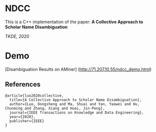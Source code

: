 # NDCC

This is a C++ implementation of the paper: <b>A Collective Approach to Scholar Name Disambiguation</b>

<i> TKDE, 2020 </i>

# Demo

[Disambiguation Results on AMiner] (http://71.207.10.55/ndcc_demo.html)

## References

```
@article{luo2020collective,
  title={A Collective Approach to Scholar Name Disambiguation},
  author={Luo, Dongsheng and Ma, Shuai and Yan, Yaowei and Hu, Chunming and Zhang, Xiang and Huai, Jin-Peng},
  journal={IEEE Transactions on Knowledge and Data Engineering},
  year={2020},
  publisher={IEEE}
}
```

